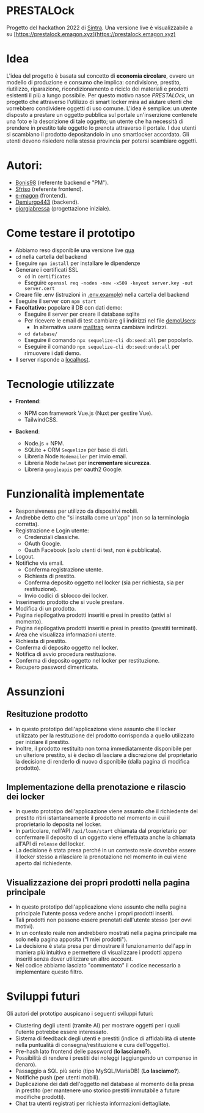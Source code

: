 # PRESTALOck

Progetto del hackathon 2022 di [Sintra](https://www.sintra.eu).
Una versione live è visualizzabile a su [https://prestalock.emagon.xyz](https://prestalock.emagon.xyz)

# Idea
L'idea del progetto è basata sul concetto di **economia circolare**, ovvero un modello di produzione e consumo che implica: condivisione, prestito, riutilizzo, riparazione, ricondizionamento e riciclo dei materiali e prodotti esistenti il più a lungo possibile.
Per questo motivo nasce *PRESTALOck*, un progetto che attraverso l'utilizzo di smart locker mira ad aiutare utenti che vorrebbero condividere oggetti di uso comune. L'idea è semplice: un utente disposto a prestare un oggetto pubblica sul portale un'inserzione contenete una foto e la descrizione di tale oggetto; un utente che ha necessità di prendere in prestito tale oggetto lo prenota attraverso il portale. I due utenti si scambiano il prodotto depositandolo in uno smartlocker accordato.
Gli utenti devono risiedere nella stessa provincia per potersi scambiare oggetti.

# Autori:
- [Bonis98](https://github.com/Bonis98) (referente backend e "PM").
- [Sfriso](https://github.com/sfriso) (referente frontend).
- [e-magon](https://github.com/e-magon) (frontend).
- [Demiurgo443](https://github.com/Demiurgo443) (backend).
- [giorgiabressa](https://github.com/giorgiabressa) (progettazione iniziale).

# Come testare il prototipo
- Abbiamo reso disponibile una versione live [qua](http://prestalock.emagon.xyz)
- `cd` nella cartella del backend
- Eseguire `npm install` per installare le dipendenze
- Generare i certificati SSL
  - `cd` in `certificates`
  - Eseguire `openssl req -nodes -new -x509 -keyout server.key -out server.cert`
- Creare file .env (istruzioni in [.env.example](backend/.env.example)) nella cartella del backend
- Eseguire il server con `npm start`
- **Facoltativo:** popolare il DB con dati demo:
    - Eseguire il server per creare il database sqlite
    - Per ricevere le email di test cambiare gli indirizzi nel file [demoUsers](backend/database/seeders/20221118100203-demoUsers.js):
      - In alternativa usare [mailtrap](https://mailtrap.io) senza cambiare indirizzi.
    - `cd database/`
    - Eseguire il comando `npx sequelize-cli db:seed:all` per popolarlo.
    - Eseguire il comando `npx sequelize-cli db:seed:undo:all` per rimuovere i dati demo.
- Il server risponde a [localhost](https://localhost/).

# Tecnologie utilizzate
- **Frontend**:
    - NPM con framework Vue.js (Nuxt per gestire Vue).
    - TailwindCSS.

- **Backend**:
    - Node.js + NPM.
    - SQLite + ORM `Sequelize` per base di dati.
    - Libreria Node `Nodemailer` per invio email.
    - Libreria Node `helmet` per **incrementare sicurezza**.
    - Libreria `googleapis` per oauth2 Google.

# Funzionalità implementate
- Responsiveness per utilizzo da dispositivi mobili.
- Andrebbe detto che "si installa come un'app" (non so la terminologia corretta).
- Registrazione e Login utente:
  - Credenziali classiche.
  - OAuth Google.
  - Oauth Facebook (solo utenti di test, non è pubblicata).
- Logout.
- Notifiche via email.
  - Conferma registrazione utente.
  - Richiesta di prestito.
  - Conferma deposito oggetto nel locker (sia per richiesta, sia per restituzione).
  - Invio codici di sblocco dei locker.
- Inserimento prodotto che si vuole prestare.
- Modifica di un prodotto.
- Pagina riepilogativa prodotti inseriti e presi in prestito (attivi al momento).
- Pagina riepilogativa prodotti inseriti e presi in prestito (prestiti terminati).
- Area che visualizza informazioni utente.
- Richiesta di prestito.
- Conferma di deposito oggetto nel locker.
- Notifica di avvio procedura restituzione.
- Conferma di deposito oggetto nel locker per restituzione.
- Recupero password dimenticata.

# Assunzioni

## Resituzione prodotto
- In questo prototipo dell'applicazione viene assunto che il locker utilizzato per la restituzione del prodotto corrisponda a quello utilizzato per iniziare il prestito.
- Inoltre, il prodotto restituito non torna immediatamente disponibile per un ulteriore prestito, si è deciso di lasciare a discrezione del proprietario la decisione di renderlo di nuovo disponibile (dalla pagina di modifica prodotto).

## Implementazione della prenotazione e rilascio dei locker
- In questo prototipo dell'applicazione viene assunto che il richiedente del prestito ritiri istantaneamente il prodotto nel momento in cui il proprietario lo deposita nel locker.
- In particolare, nell'API `/api/loan/start` chiamata dal proprietario per confermare il deposito di un oggetto viene effettuata anche la chiamata all'API di `release` del locker.
- La decisione è stata presa perché in un contesto reale dovrebbe essere il locker stesso a rilasciare la prenotazione nel momento in cui viene aperto dal richiedente.

## Visualizzazione dei propri prodotti nella pagina principale
- In questo prototipo dell'applicazione viene assunto che nella pagina principale l'utente possa vedere anche i propri prodotti inseriti.
- Tali prodotti non possono essere prenotati dall'utente stesso (per ovvi motivi).
- In un contesto reale non andrebbero mostrati nella pagina principale ma solo nella pagina apposita ("I miei prodotti").
- La decisione è stata presa per dimostrare il funzionamento dell'app in maniera più intuitiva e permettere di visualizzare i prodotti appena inseriti senza dover utilizzare un altro account.
- Nel codice abbiamo lasciato "commentato" il codice necessario a implementare questo filtro.

# Sviluppi futuri
Gli autori del prototipo auspicano i seguenti sviluppi futuri:
  - Clustering degli utenti (tramite AI) per mostrare oggetti per i quali l'utente potrebbe essere interessato.
  - Sistema di feedback degli utenti e prestiti (indice di affidabilità di utente nella puntualità di consegna/restituzione e cura dell'oggetto).
  - Pre-hash lato frontend delle password (**lo lasciamo?**).
  - Possibilità di rendere i prestiti dei noleggi (aggiungendo un compenso in denaro).
  - Passaggio a SQL più serio (tipo MySQL/MariaDB) (**Lo lasciamo?**).
  - Notifiche push (per utenti mobili).
  - Duplicazione dei dati dell'oggetto nel database al momento della presa in prestito (per mantenere uno storico prestiti immutabile a future modifiche prodotti).
  - Chat tra utenti registrati per richiesta informazioni dettagliate.
